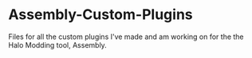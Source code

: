 # Assembly-Custom-Plugins
Files for all the custom plugins I've made and am working on for the the Halo Modding tool, Assembly.
